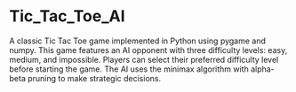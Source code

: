 # Tic_Tac_Toe_AI
A classic Tic Tac Toe game implemented in Python using pygame and numpy. This game features an AI opponent with three difficulty levels: easy, medium, and impossible. Players can select their preferred difficulty level before starting the game. The AI uses the minimax algorithm with alpha-beta pruning to make strategic decisions.
